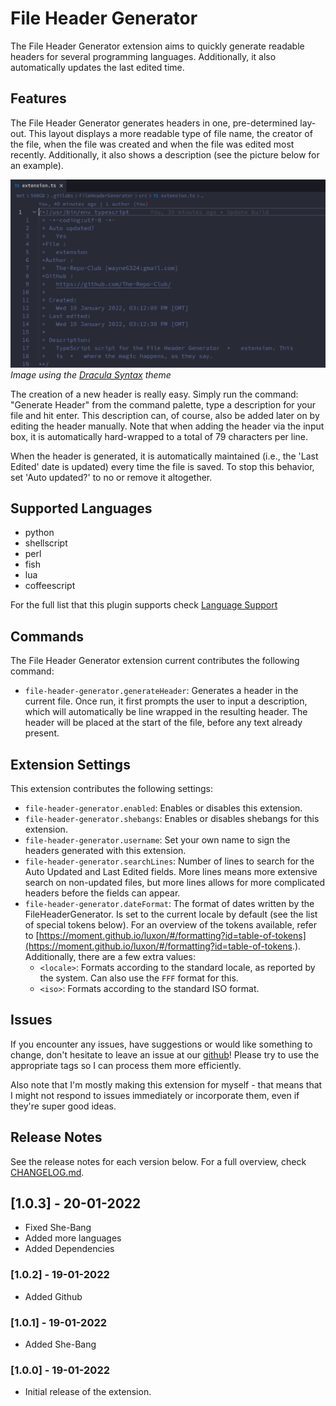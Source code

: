 # File Header Generator

The File Header Generator extension aims to quickly generate readable headers for several programming languages. Additionally, it also automatically updates the last edited time.

## Features

The File Header Generator generates headers in one, pre-determined lay-out. This layout displays a more readable type of file name, the creator of the file, when the file was created and when the file was edited most recently. Additionally, it also shows a description (see the picture below for an example).

![Example Header](images/header_example.png)
_Image using the [Dracula Syntax](https://marketplace.visualstudio.com/items?itemName=dracula-theme.theme-dracula) theme_

The creation of a new header is really easy. Simply run the command: "Generate Header" from the command palette, type a description for your file and hit enter. This description can, of course, also be added later on by editing the header manually. Note that when adding the header via the input box, it is automatically hard-wrapped to a total of 79 characters per line.

When the header is generated, it is automatically maintained (i.e., the 'Last Edited' date is updated) every time the file is saved. To stop this behavior, set 'Auto updated?' to no or remove it altogether.

## Supported Languages

- python
- shellscript
- perl
- fish
- lua
- coffeescript

For the full list that this plugin supports check [Language Support](LANG_SUPPORT.md)

## Commands

The File Header Generator extension current contributes the following command:

- `file-header-generator.generateHeader`: Generates a header in the current file. Once run, it first prompts the user to input a description, which will automatically be line wrapped in the resulting header. The header will be placed at the start of the file, before any text already present.

## Extension Settings

This extension contributes the following settings:

- `file-header-generator.enabled`: Enables or disables this extension.
- `file-header-generator.shebangs`: Enables or disables shebangs for this extension.
- `file-header-generator.username`: Set your own name to sign the headers generated with this extension.
- `file-header-generator.searchLines`: Number of lines to search for the Auto Updated and Last Edited fields. More lines means more extensive search on non-updated files, but more lines allows for more complicated headers before the fields can appear.
- `file-header-generator.dateFormat`: The format of dates written by the FileHeaderGenerator. Is set to the current locale by default (see the list of special tokens below). For an overview of the tokens available, refer to [https://moment.github.io/luxon/#/formatting?id=table-of-tokens](https://moment.github.io/luxon/#/formatting?id=table-of-tokens.). Additionally, there are a few extra values:
  - `<locale>`: Formats according to the standard locale, as reported by the system. Can also use the `FFF` format for this.
  - `<iso>`: Formats according to the standard ISO format.

## Issues

If you encounter any issues, have suggestions or would like something to change, don't hesitate to leave an issue at our [github](https://github.com/The-Repo-Club/FileHeaderGenerator/issues)! Please try to use the appropriate tags so I can process them more efficiently.

Also note that I'm mostly making this extension for myself - that means that I might not respond to issues immediately or incorporate them, even if they're super good ideas.

## Release Notes

See the release notes for each version below. For a full overview, check [CHANGELOG.md](CHANGELOG.md).

## [1.0.3] - 20-01-2022

- Fixed She-Bang
- Added more languages
- Added Dependencies

### [1.0.2] - 19-01-2022

- Added Github

### [1.0.1] - 19-01-2022

- Added She-Bang

### [1.0.0] - 19-01-2022

- Initial release of the extension.
